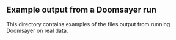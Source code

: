 ## Example output from a Doomsayer run

This directory contains examples of the files output from running Doomsayer on real data.
